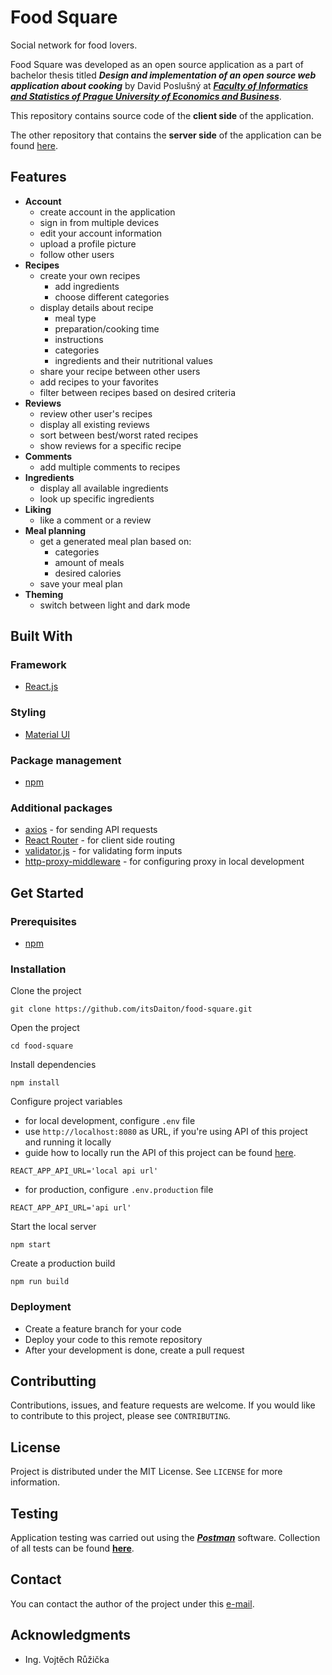 # Food Square
Social network for food lovers.

Food Square was developed as an open source application as a part of bachelor thesis titled ***Design and implementation of an open source web application about cooking*** by David Poslušný at [***Faculty of Informatics and Statistics of Prague University of Economics and Business***](https://fis.vse.cz).

This repository contains source code of the **client side** of the application. 

The other repository that contains the **server side** of the application can be found [here](https://github.com/itsDaiton/food-square-api).

## Features

- **Account**
  - create account in the application
  - sign in from multiple devices
  - edit your account information
  - upload a profile picture
  - follow other users
- **Recipes**
  - create your own recipes
    - add ingredients
    - choose different categories
  - display details about recipe
    - meal type
    - preparation/cooking time
    - instructions
    - categories
    - ingredients and their nutritional values
  - share your recipe between other users
  - add recipes to your favorites
  - filter between recipes based on desired criteria
- **Reviews**
  - review other user's recipes
  - display all existing reviews
  - sort between best/worst rated recipes
  - show reviews for a specific recipe
- **Comments**
  - add multiple comments to recipes
- **Ingredients**
  - display all available ingredients
  - look up specific ingredients
- **Liking**
  - like a comment or a review
- **Meal planning**
  - get a generated meal plan based on:
    - categories
    - amount of meals
    - desired calories
  - save your meal plan
- **Theming**
  - switch between light and dark mode
## Built With
### Framework
- [React.js](https://reactjs.org)

### Styling
- [Material UI](https://mui.com)

### Package management
- [npm](https://www.npmjs.com)

### Additional packages
- [axios](https://axios-http.com) - for sending API requests
- [React Router](https://reactrouter.com) - for client side routing
- [validator.js](https://www.npmjs.com/package/validator) - for validating form inputs
- [http-proxy-middleware](https://www.npmjs.com/package/http-proxy-middleware) - for configuring proxy in local development
## Get Started

### Prerequisites

- [npm](https://www.npmjs.com)

### Installation

Clone the project

```
git clone https://github.com/itsDaiton/food-square.git
```

Open the project

```
cd food-square
```

Install dependencies

```
npm install
```

Configure project variables
- for local development, configure `.env` file
- use `http://localhost:8080` as URL, if you're using API of this project and running it locally
- guide how to locally run the API of this project can be found [here](https://github.com/itsDaiton/food-square-api/blob/main/README.md).
```
REACT_APP_API_URL='local api url' 
```
- for production, configure `.env.production` file
```
REACT_APP_API_URL='api url'
```

Start the local server
```
npm start
```
Create a production build
```
npm run build
```
### Deployment
- Create a feature branch for your code
- Deploy your code to this remote repository
- After your development is done, create a pull request
## Contributting

Contributions, issues, and feature requests are welcome. If you would like to contribute to this project, please see `CONTRIBUTING`.

## License

Project is distributed under the MIT License. See `LICENSE` for more information.

## Testing

Application testing was carried out using the [***Postman***](https://www.postman.com) software. Collection of all tests can be found [**here**](https://github.com/itsDaiton/food-square-api/tree/main/docs/tests).

## Contact

You can contact the author of the project under this [e-mail](mailto:david.poslusny@gmail.com).

## Acknowledgments

- Ing. Vojtěch Růžička 
